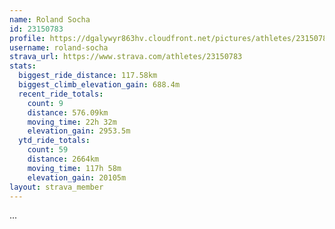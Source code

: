 ```yaml
---
name: Roland Socha
id: 23150783
profile: https://dgalywyr863hv.cloudfront.net/pictures/athletes/23150783/14745672/4/large.jpg
username: roland-socha
strava_url: https://www.strava.com/athletes/23150783
stats:
  biggest_ride_distance: 117.58km
  biggest_climb_elevation_gain: 688.4m
  recent_ride_totals:
    count: 9
    distance: 576.09km
    moving_time: 22h 32m
    elevation_gain: 2953.5m
  ytd_ride_totals:
    count: 59
    distance: 2664km
    moving_time: 117h 58m
    elevation_gain: 20105m
layout: strava_member
--- 
```

...
